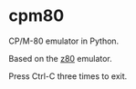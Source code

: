# cpm80
CP/M-80 emulator in Python.

Based on the [z80](https://github.com/kosarev/z80) emulator.

Press Ctrl-C three times to exit.
